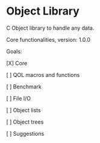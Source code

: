 # Object Library
 C Object library to handle any data.

 Core functionalities, version: 1.0.0

Goals:

 [X] Core
 
 [ ] QOL macros and functions
 
 [ ] Benchmark
 
 [ ] File I/O
 
 [ ] Object lists
 
 [ ] Object trees
 
 [ ] Suggestions
